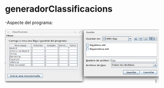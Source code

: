 # generadorClassificacions

-Aspecte del programa:

[![Imatge del programa](/images/aspecte.png)](#)